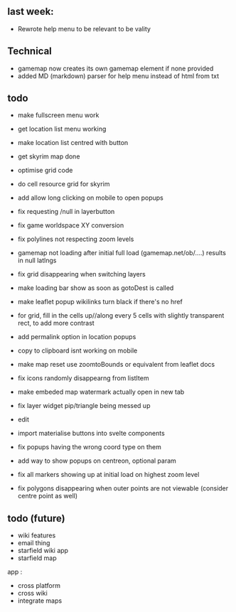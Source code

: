 ## last week:

- Rewrote help menu to be relevant to be vality


## Technical
- gamemap now creates its own gamemap element if none provided
- added MD (markdown) parser for help menu instead of html from txt








## todo
- make fullscreen menu work



- get location list menu working
- make location list centred with button
- get skyrim map done
- optimise grid code
- do cell resource grid for skyrim




- add allow long clicking on mobile to open popups
- fix requesting /null in layerbutton
- fix game worldspace XY conversion
- fix polylines not respecting zoom levels
- gamemap not loading after initial full load (gamemap.net/ob/....) results in null latlngs
- fix grid disappearing when switching layers
- make loading bar show as soon as gotoDest is called
- make leaflet popup wikilinks turn black if there's no href
- for grid, fill in the cells up//along every 5 cells with slightly transparent rect, to add more contrast
- add permalink option in location popups
- copy to clipboard isnt working on mobile
- make map reset use zoomtoBounds or equivalent from leaflet docs
- fix icons randomly disappearng from listItem
- make embeded map watermark actually open in new tab
- fix layer widget pip/triangle being messed up
- edit
- import materialise buttons into svelte components
- fix popups having the wrong coord type on them
- add way to show popups on centreon, optional param
- fix all markers showing up at initial load on highest zoom level
- fix polygons disappearing when outer points are not viewable (consider centre point as well)

## todo (future)
- wiki features
- email thing
- starfield wiki app
- starfield map

app :
- cross platform
- cross wiki
- integrate maps